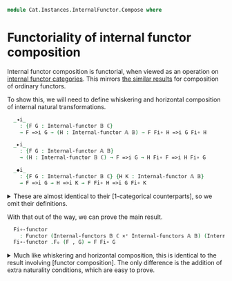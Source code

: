 <!--
```agda
open import Cat.Instances.Product
open import Cat.Prelude

import Cat.Instances.InternalFunctor
import Cat.Internal.Reasoning
import Cat.Internal.Base as Internal
import Cat.Reasoning
```
-->

```agda
module Cat.Instances.InternalFunctor.Compose where
```

# Functoriality of internal functor composition

Internal functor composition is functorial, when viewed as an operation
on [internal functor categories]. This mirrors [the similar results] for
composition of ordinary functors.

[internal functor categories]: Cat.Instances.InternalFunctor.html
[the similar results]: Cat.Functor.Compose.html

To show this, we will need to define whiskering and horizontal
composition of internal natural transformations.

<!--
```agda
module _ {o ℓ} {C : Precategory o ℓ} {𝔸 𝔹 ℂ : Internal.Internal-cat C} where
  open Cat.Reasoning C
  open Internal C
  open Internal-functor
  open _=>i_
  private
    module 𝔸 = Cat.Internal.Reasoning 𝔸
    module 𝔹 = Cat.Internal.Reasoning 𝔹
    module ℂ = Cat.Internal.Reasoning ℂ
```
-->

```agda
  _◂i_
    : {F G : Internal-functor 𝔹 ℂ}
    → F =>i G → (H : Internal-functor 𝔸 𝔹) → F Fi∘ H =>i G Fi∘ H

  _▸i_
    : {F G : Internal-functor 𝔸 𝔹}
    → (H : Internal-functor 𝔹 ℂ) → F =>i G → H Fi∘ F =>i H Fi∘ G

  _◆i_
    : {F G : Internal-functor 𝔹 ℂ} {H K : Internal-functor 𝔸 𝔹}
    → F =>i G → H =>i K → F Fi∘ H =>i G Fi∘ K
```

<details>
<summary>These are almost identical to their [1-categorical
counterparts], so we omit their definitions.
</summary>

[1-categorical counterparts]: Cat.Functor.Compose.html

```agda
  (α ◂i H) .ηi x = α .ηi (H .Fi₀ x)
  (α ◂i H) .is-naturali x y f = α .is-naturali _ _ _
  (α ◂i H) .ηi-nat x σ = ℂ.begini
    α .ηi (H .Fi₀ x) [ σ ] ℂ.≡i⟨ α .ηi-nat _ σ ⟩
    α .ηi (H .Fi₀ x ∘ σ)   ℂ.≡i⟨ ap (α .ηi) (H .Fi₀-nat x σ) ⟩
    α .ηi (H .Fi₀ (x ∘ σ)) ∎

  (H ▸i α) .ηi x = H .Fi₁ (α .ηi x)
  (H ▸i α) .is-naturali x y f =
    sym (H .Fi-∘ _ _) ∙ ap (H .Fi₁) (α .is-naturali _ _ _) ∙ H .Fi-∘ _ _
  (H ▸i α) .ηi-nat x σ = ℂ.casti $
    H .Fi₁-nat _ σ ℂ.∙i λ i → H .Fi₁ (α .ηi-nat x σ i)

  _◆i_ {F} {G} {H} {K} α β .ηi x = G .Fi₁ (β .ηi x) ℂ.∘i α .ηi (H .Fi₀ x)
  _◆i_ {F} {G} {H} {K} α β .is-naturali x y f =
    (G .Fi₁ (β .ηi _) ℂ.∘i α .ηi _) ℂ.∘i F .Fi₁ (H .Fi₁ f)   ≡⟨ ℂ.pullri (α .is-naturali _ _ _) ⟩
    G .Fi₁ (β .ηi _) ℂ.∘i (G .Fi₁ (H .Fi₁ f) ℂ.∘i α .ηi _)   ≡⟨ ℂ.pullli (sym (G .Fi-∘ _ _) ∙ ap (G .Fi₁) (β .is-naturali _ _ _)) ⟩
    G .Fi₁ (K .Fi₁ f 𝔹.∘i β .ηi _) ℂ.∘i α .ηi _              ≡⟨ ℂ.pushli (G .Fi-∘ _ _) ⟩
    G .Fi₁ (K .Fi₁ f) ℂ.∘i (G .Fi₁ (β .ηi _) ℂ.∘i α .ηi _)   ∎
  _◆i_ {F} {G} {H} {K} α β .ηi-nat x σ = ℂ.begini
    (G .Fi₁ (β .ηi x) ℂ.∘i α .ηi (H .Fi₀ x)) [ σ ]       ℂ.≡i⟨ ℂ.∘i-nat _ _ _ ⟩
    G .Fi₁ (β .ηi x) [ σ ] ℂ.∘i α .ηi (H .Fi₀ x) [ σ ]   ℂ.≡i⟨ (λ i → G .Fi₁-nat (β .ηi x) σ i ℂ.∘i α .ηi-nat (H .Fi₀ x) σ i) ⟩
    G .Fi₁ (β .ηi x [ σ ]) ℂ.∘i α .ηi (H .Fi₀ x ∘ σ)     ℂ.≡i⟨ (λ i → G .Fi₁ (β .ηi-nat x σ i) ℂ.∘i α .ηi (H .Fi₀-nat x σ i)) ⟩
    G .Fi₁ (β .ηi (x ∘ σ)) ℂ.∘i α .ηi (H .Fi₀ (x ∘ σ))   ∎
```
</details>


With that out of the way, we can prove the main result.

<!--
```agda
module _ {o ℓ} {C : Precategory o ℓ} (𝔸 𝔹 ℂ : Internal.Internal-cat C) where
  open Cat.Reasoning C
  open Internal C
  open Cat.Instances.InternalFunctor C
  open Functor
  open Internal-functor
  open _=>i_
  private
    module 𝔸 = Cat.Internal.Reasoning 𝔸
    module 𝔹 = Cat.Internal.Reasoning 𝔹
    module ℂ = Cat.Internal.Reasoning ℂ
```
-->

```agda
  Fi∘-functor
    : Functor (Internal-functors 𝔹 ℂ ×ᶜ Internal-functors 𝔸 𝔹) (Internal-functors 𝔸 ℂ)
  Fi∘-functor .F₀ (F , G) = F Fi∘ G
```

<details>
<summary>Much like whiskering and horizontal composition, this is
identical to the result involving [functor composition]. The only
difference is the addition of extra naturality conditions, which are
easy to prove.
</summary>

[functor composition]: Cat.Functor.Compose.html

```agda
  Fi∘-functor .F₁ {F , G} {H , K} (α , β) = α ◆i β
  Fi∘-functor .F-id {F , G} = Internal-nat-path λ x →
    F .Fi₁ (𝔹.idi _) ℂ.∘i ℂ.idi _ ≡⟨ ap (ℂ._∘i ℂ.idi _) (F .Fi-id) ⟩
    ℂ.idi _ ℂ.∘i ℂ.idi _          ≡⟨ ℂ.idli _ ⟩
    ℂ.idi _ ∎
  Fi∘-functor .F-∘ {F , G} {H , J} {K , L} (α , β) (γ , τ) = Internal-nat-path λ x →
    K .Fi₁ (β .ηi _ 𝔹.∘i τ .ηi _) ℂ.∘i α .ηi _ ℂ.∘i γ .ηi _            ≡⟨ ℂ.pushli (K .Fi-∘ _ _) ⟩
    K .Fi₁ (β .ηi _) ℂ.∘i K .Fi₁ (τ .ηi _) ℂ.∘i α .ηi _ ℂ.∘i γ .ηi _   ≡⟨ ℂ.extend-inneri (sym (α .is-naturali _ _ _)) ⟩
    K .Fi₁ (β .ηi _) ℂ.∘i α .ηi _ ℂ.∘i H .Fi₁ (τ .ηi _) ℂ.∘i γ .ηi _   ≡⟨ ℂ.associ _ _ _ ⟩
    (K .Fi₁ (β .ηi x) ℂ.∘i α .ηi _) ℂ.∘i H .Fi₁ (τ .ηi _) ℂ.∘i γ .ηi _ ∎
```
</details>
